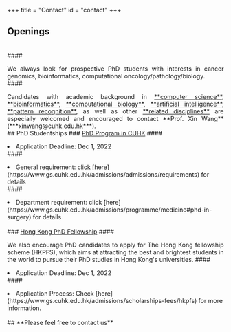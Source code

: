 +++
title = "Contact"
id = "contact"
+++

## Openings
<br>
#### <p align="justify">We always look for prospective PhD students with interests in cancer genomics, bioinformatics, computational oncology/pathology/biology. 
<br>
#### <p align="justify">Candidates with academic background in <u>**computer science**</u>, <u>**bioinformatics**</u>, <u>**computational biology**</u>, <u>**artificial intelligence**</u>, <u>**pattern recognition**</u>, as well as other <u>**related disciplines**</u> are especially welcomed and encouraged to contact **Prof. Xin Wang** (***xinwang@cuhk.edu.hk***). 
<br>
## PhD Studentships
### <u>PhD Program in CUHK</u>
#### <p align="justify"> <li> Application Deadline: Dec 1, 2022 </li>
#### <p align="justify"> <li> General requirement: click [here] (https://www.gs.cuhk.edu.hk/admissions/admissions/requirements) for details </li>
#### <p align="justify"> <li> Department requirement: click [here](https://www.gs.cuhk.edu.hk/admissions/programme/medicine#phd-in-surgery) for details </li>
<br>
### <u>Hong Kong PhD Fellowship</u>
#### <p align="justify"> We also encourage PhD candidates to apply for The Hong Kong fellowship scheme (HKPFS), which aims at attracting the best and brightest students in the world to pursue their PhD studies in Hong Kong's universities. 
#### <p align="justify"> <li> Application Deadline: Dec 1, 2022 </li>
#### <p align="justify"> <li> Application Process: Check [here] (https://www.gs.cuhk.edu.hk/admissions/scholarships-fees/hkpfs) for more information. </li>
<br>
## **Please feel free to contact us**
